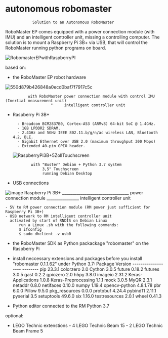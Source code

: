 # autonomous robomaster
                Solution to an Autonomous RoboMaster
RoboMaster EP comes equipped with a power connection module (with IMU) and an intelligent controller unit, missing a controlling computer.
The solution is to mount a Raspberry Pi 3B+ via USB, that will control the RoboMaster running python programs on board.

![RobomasterEPwithRaspberryPI](https://github.com/stmarx/robomaster/assets/73398331/667a3e07-b3e3-4f4f-bb21-65f63b97cee6)


based on:
  - the RoboMaster EP robot hardware

![550d879b426848a0ecd0baf7f7917c5c](https://github.com/stmarx/robomaster/assets/73398331/ab9c6cca-032b-41c7-b444-c02192a62ab1)

              with RoboMaster power connection module with control IMU (Inertial measurement unit)
                        "     intelligent controller unit

  - Raspberry Pi 3B+

          - Broadcom BCM2837B0, Cortex-A53 (ARMv8) 64-bit SoC @ 1.4GHz.
          - 1GB LPDDR2 SDRAM.
          - 2.4GHz and 5GHz IEEE 802.11.b/g/n/ac wireless LAN, Bluetooth 4.2, BLE.
          - Gigabit Ethernet over USB 2.0 (maximum throughput 300 Mbps)
          - Extended 40-pin GPIO header.
    ![RaspberryPi3B+5ZollTouchscreen](https://github.com/stmarx/robomaster/assets/73398331/fed2b1cc-f7c3-4f94-b285-e52dac94c307)

                with "Buster" Debian + Python 3.7 system
                     3,5" Touchscreen  
                     running Debian Desktop

  - USB connections

![image](https://github.com/stmarx/robomaster/assets/73398331/6b3fa041-44ba-41d0-901d-57b07908224c)
      Raspberry Pi 3B+ _________________________________ power connection module ________________ intelligent controller unit

    - 5V to RM power connection module (RM power just sufficient for Raspberry Pi 3B+)
    - USB network to RM intelligent controller unit
      activated by start of RNDIS on Debian Linux
          run a Linux .sh with the following commands:
          $ ifconfig
          $ sudo dhclient -v usb0

  - the RoboMaster SDK as Python packackage "robomaster" on the Raspberry Pi

  -  install neccessary extensions and packages before you install "robomaster 0.1.1.62" under Python 3.7:
    Package             Version
    ------------------- --------
    pip                 23.3.1
    colorzero           2.0
    Cython              3.0.5
    future              0.18.2
    futures             3.0.5
    gast                0.2.2
    gpiozero            2.0
    h5py                3.8.0
    imageio             2.31.2
    Keras-Applications  1.0.8
    Keras-Preprocessing 1.1.1
    mock                3.0.5
    MyQR                2.3.1
    netaddr             0.8.0
    netifaces           0.10.0
    numpy               1.19.4
    opencv-python       4.8.1.78
    pbr                 6.0.0
    Pillow              9.5.0
    pkg_resources       0.0.0
    protobuf            4.24.4
    pybind11            2.11.1
    pyserial            3.5
    setuptools          49.6.0
    six                 1.16.0
    testresources       2.0.1
    wheel               0.41.3

  - Python editor connected to the RM Python 3.7

optional:

  - LEGO Technic extenstions
        - 4 LEGO Technic Beam 15
        - 2 LEGO Technic Beam Frame 5
